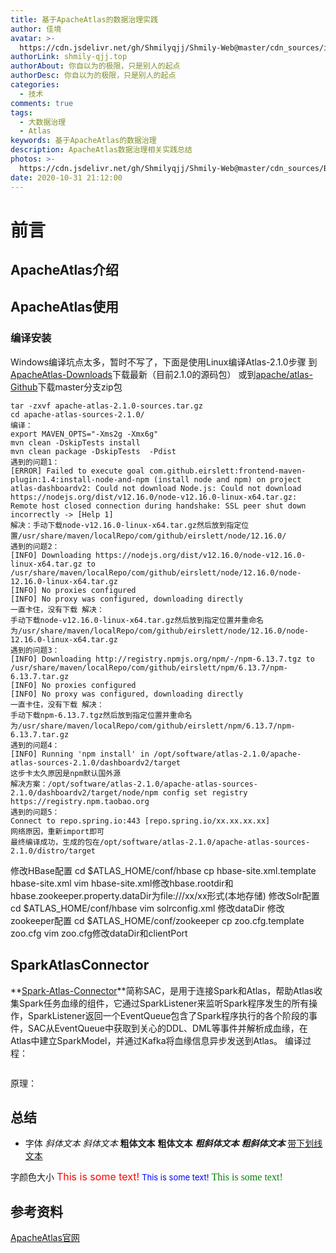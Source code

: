```yaml
---
title: 基于ApacheAtlas的数据治理实践
author: 佳境
avatar: >-
  https://cdn.jsdelivr.net/gh/Shmilyqjj/Shmily-Web@master/cdn_sources/img/custom/avatar.jpg
authorLink: shmily-qjj.top
authorAbout: 你自以为的极限，只是别人的起点
authorDesc: 你自以为的极限，只是别人的起点
categories:
  - 技术
comments: true
tags:
  - 大数据治理
  - Atlas
keywords: 基于ApacheAtlas的数据治理
description: ApacheAtlas数据治理相关实践总结
photos: >-
  https://cdn.jsdelivr.net/gh/Shmilyqjj/Shmily-Web@master/cdn_sources/Blog_Images/Atlas/Atlas-Cover.jpg
date: 2020-10-31 21:12:00
---
```

# 前言  


## ApacheAtlas介绍  
  
## ApacheAtlas使用  
### 编译安装
Windows编译坑点太多，暂时不写了，下面是使用Linux编译Atlas-2.1.0步骤
到[ApacheAtlas-Downloads](http://atlas.apache.org/#/Downloads)下载最新（目前2.1.0的源码包）
或到[apache/atlas-Github](https://github.com/apache/atlas)下载master分支zip包
```shell
tar -zxvf apache-atlas-2.1.0-sources.tar.gz
cd apache-atlas-sources-2.1.0/
编译：
export MAVEN_OPTS="-Xms2g -Xmx6g"
mvn clean -DskipTests install
mvn clean package -DskipTests  -Pdist
遇到的问题1：
[ERROR] Failed to execute goal com.github.eirslett:frontend-maven-plugin:1.4:install-node-and-npm (install node and npm) on project atlas-dashboardv2: Could not download Node.js: Could not download https://nodejs.org/dist/v12.16.0/node-v12.16.0-linux-x64.tar.gz: Remote host closed connection during handshake: SSL peer shut down incorrectly -> [Help 1]
解决：手动下载node-v12.16.0-linux-x64.tar.gz然后放到指定位置/usr/share/maven/localRepo/com/github/eirslett/node/12.16.0/
遇到的问题2：
[INFO] Downloading https://nodejs.org/dist/v12.16.0/node-v12.16.0-linux-x64.tar.gz to /usr/share/maven/localRepo/com/github/eirslett/node/12.16.0/node-12.16.0-linux-x64.tar.gz
[INFO] No proxies configured
[INFO] No proxy was configured, downloading directly
一直卡住，没有下载 解决：
手动下载node-v12.16.0-linux-x64.tar.gz然后放到指定位置并重命名为/usr/share/maven/localRepo/com/github/eirslett/node/12.16.0/node-12.16.0-linux-x64.tar.gz
遇到的问题3：
[INFO] Downloading http://registry.npmjs.org/npm/-/npm-6.13.7.tgz to /usr/share/maven/localRepo/com/github/eirslett/npm/6.13.7/npm-6.13.7.tar.gz
[INFO] No proxies configured
[INFO] No proxy was configured, downloading directly
一直卡住，没有下载 解决：
手动下载npm-6.13.7.tgz然后放到指定位置并重命名为/usr/share/maven/localRepo/com/github/eirslett/npm/6.13.7/npm-6.13.7.tar.gz
遇到的问题4：
[INFO] Running 'npm install' in /opt/software/atlas-2.1.0/apache-atlas-sources-2.1.0/dashboardv2/target
这步卡太久原因是npm默认国外源
解决方案：/opt/software/atlas-2.1.0/apache-atlas-sources-2.1.0/dashboardv2/target/node/npm config set registry https://registry.npm.taobao.org
遇到的问题5：
Connect to repo.spring.io:443 [repo.spring.io/xx.xx.xx.xx]
网络原因，重新import即可
最终编译成功，生成的包在/opt/software/atlas-2.1.0/apache-atlas-sources-2.1.0/distro/target
```




修改HBase配置
cd $ATLAS_HOME/conf/hbase
cp hbase-site.xml.template hbase-site.xml
vim hbase-site.xml修改hbase.rootdir和hbase.zookeeper.property.dataDir为file:///xx/xx形式(本地存储)
修改Solr配置
cd $ATLAS_HOME/conf/hbase
vim solrconfig.xml 修改dataDir
修改zookeeper配置
cd $ATLAS_HOME/conf/zookeeper
cp zoo.cfg.template zoo.cfg
vim zoo.cfg修改dataDir和clientPort

## SparkAtlasConnector  
**[Spark-Atlas-Connector](https://github.com/hortonworks-spark/spark-atlas-connector)**简称SAC，是用于连接Spark和Atlas，帮助Atlas收集Spark任务血缘的组件，它通过SparkListener来监听Spark程序发生的所有操作，SparkListener返回一个EventQueue包含了Spark程序执行的各个阶段的事件，SAC从EventQueue中获取到关心的DDL、DML等事件并解析成血缘，在Atlas中建立SparkModel，并通过Kafka将血缘信息异步发送到Atlas。
编译过程：
```

```

原理：


## 总结 

* 字体
*斜体文本*
_斜体文本_
**粗体文本**
__粗体文本__
***粗斜体文本***
___粗斜体文本___
<u>带下划线文本</u>

字颜色大小
<font size="3" color="red">This is some text!</font>
<font size="2" color="blue">This is some text!</font>
<font face="verdana" color="green"  size="3">This is some text!</font>


## 参考资料  
[ApacheAtlas官网](http://atlas.apache.org/#/)
[]()

